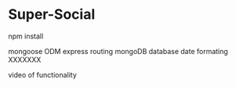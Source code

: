 # Super-Social

npm install

mongoose ODM
express routing
mongoDB database
date formating XXXXXXX

video of functionality

